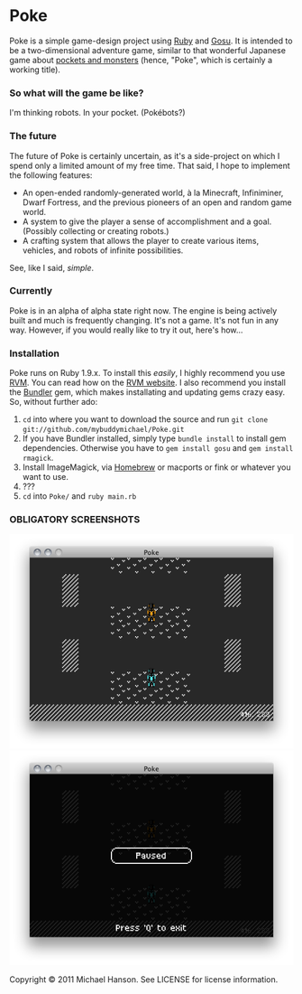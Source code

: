 # Poke

Poke is a simple game-design project using [Ruby] and [Gosu]. It is intended to be a two-dimensional adventure game, similar to that wonderful Japanese game about [pockets and monsters] \(hence, "Poke", which is certainly a working title).

### So what will the game be like?

I'm thinking robots. In your pocket. (Pokébots?)

### The future

The future of Poke is certainly uncertain, as it's a side-project on which I spend only a limited amount of my free time. That said, I hope to implement the following features:

- An open-ended randomly-generated world, à la Minecraft, Infiniminer, Dwarf Fortress, and the previous pioneers of an open and random game world.
- A system to give the player a sense of accomplishment and a goal. (Possibly collecting or creating robots.)
- A crafting system that allows the player to create various items, vehicles, and robots of infinite possibilities.

See, like I said, *simple*.

### Currently

Poke is in an alpha of alpha state right now. The engine is being actively built and much is frequently changing. It's not a game. It's not fun in any way. However, if you would really like to try it out, here's how...

### Installation

Poke runs on Ruby 1.9.x. To install this *easily*, I highly recommend you use [RVM]. You can read how on the [RVM website][RVM]. I also recommend you install the [Bundler] gem, which makes installating and updating gems crazy easy. So, without further ado:

1. `cd` into where you want to download the source and run `git clone git://github.com/mybuddymichael/Poke.git`
2. If you have Bundler installed, simply type `bundle install` to install gem dependencies. Otherwise you have to `gem install gosu` and  `gem install rmagick`.
3. Install ImageMagick, via [Homebrew] or macports or fink or whatever you want to use.
4. ???
5. `cd` into `Poke/` and `ruby main.rb`

### OBLIGATORY SCREENSHOTS

![](https://github.com/mybuddymichael/Poke/raw/master/screenshots/screenshot.png)
![](https://github.com/mybuddymichael/Poke/raw/master/screenshots/screenshot_paused.png)

Copyright © 2011 Michael Hanson. See LICENSE for license information.


[Ruby]: http://www.ruby-lang.org/en/
[Gosu]: http://libgosu.org/
[pockets and monsters]: http://en.wikipedia.org/wiki/Pokémon_(video_game_series)
[RVM]: https://rvm.beginrescueend.com/
[Bundler]: http://gembundler.com/
[Homebrew]: http://mxcl.github.com/homebrew/
